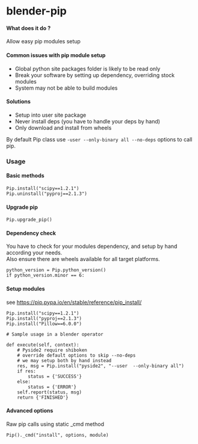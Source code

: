 # blender-pip

#### What does it do ?
Allow easy pip modules setup

#### Common issues with pip module setup
* Global python site packages folder is likely to be read only 
* Break your software by setting up dependency, overriding stock modules
* System may not be able to build modules

#### Solutions
* Setup into user site package
* Never install deps (you have to handle your deps by hand)
* Only download and install from wheels

By default Pip class use ```-user --only-binary all --no-deps``` options to call pip.



### Usage

#### Basic methods
```
Pip.install("scipy==1.2.1")
Pip.uninstall("pyproj==2.1.3")
```

#### Upgrade pip  
```Pip.upgrade_pip()```


#### Dependency check
You have to check for your modules dependency, and setup by hand according your needs.  
Also ensure there are wheels available for all target platforms.  
```
python_version = Pip.python_version()
if python_version.minor == 6:
```

#### Setup modules 
see https://pip.pypa.io/en/stable/reference/pip_install/    
```
Pip.install("scipy==1.2.1")
Pip.install("pyproj==2.1.3")
Pip.install("Pillow==6.0.0")

# Sample usage in a blender operator

def execute(self, context):
    # Pyside2 require shiboken
    # override default options to skip --no-deps
    # we may setup both by hand instead
    res, msg = Pip.install("pyside2", "--user  --only-binary all")
    if res:
        status = {'SUCCESS'}
    else:
        status = {'ERROR'}
    self.report(status, msg) 
    return {'FINISHED'}

```

#### Advanced options
Raw pip calls using static _cmd method
```
Pip()._cmd("install", options, module)
```
